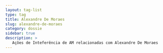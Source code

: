 ```yaml
---
layout: tag-list
type: tag
title: Alexandre De Moraes
slug: alexandre-de-moraes
category: dossie
sidebar: true
description: >
   Ações de Inteferência de AM relacionadas com Alexandre De Moraes
---
```

